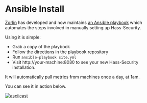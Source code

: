 # Ansible Install

[Zorlin](https://github.com/Zorlin) has developed and now maintains [an Ansible playbook](https://github.com/Zorlin/hass-security-playbook) which automates the steps involved in manually setting up Hass-Security.

Using it is simple:

* Grab a copy of the playbook
* Follow the directions in the playbook repository
* Run `ansible-playbook site.yml`
* Visit http://your-machine:8080 to see your new Hass-Security installation.

It will automatically pull metrics from machines once a day, at 1am.

You can see it in action below.

[![asciicast](https://asciinema.org/a/493531.svg)](https://asciinema.org/a/493531)

